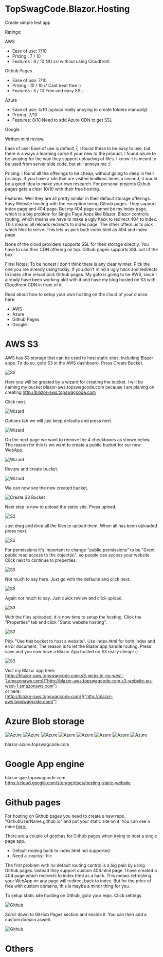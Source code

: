 # TopSwagCode.Blazor.Hosting

Create simple test app


Ratings:

AWS
* Ease of use: 7/10
* Pricing : 7 / 10
* Features : 8 / 10
NO ssl without using Cloudfront.


Github Pages
* Ease of use: 7/10
* Pricing : 10 / 10 // Cant beat free :)
* Features : 5 / 10
Free and easy SSL.

Azure
* Ease of use: 4/10 (upload really anoying to create folders manually)
* Pricing: 7/10
* Features: 8/10 
Need to add Azure CDN to get SSL


Google


Written mini review.

Ease of use:
Ease of use is default 7, I found these to be easy to use, but there is always a learning curve if your new to the product. I found azure to be anoying for the way they support uploading of files. I know it is meant to be used from server side code, but still annoys me :)

Pricing:
I found all the offerings to be cheap, without going to deep in their pricings. If you have a site that are visited 5millions times a second, it would be a good idea to make your own research. For personal projects Github pages gets a clear 10/10 with their free hosting.

Features:
Well they are all pretty similar in their default storage offerings. Easy Website hosting with the exception being Github pages. They support index page and 404 page. But my 404 page cannot be my index page, which is a big problem for Single Page Apps like Blazor. Blazor controlls routing, which means we have to make a ugly hack to redirect 404 to index. This means all reloads redirects to index page. The other offers us to pick which files to serve. This lets us pick both index.html as 404 and index page.

None of the cloud providers supports SSL for their storage directly. You have to use their CDN offering on top. Github pages supports SSL out of the box

Final Notes:
To be honest I don't think there is any clear winner. Pick the one you are already using today. If you don't mind a ugly hack and redirects to index after reload pick Github pages. My goto is going to be AWS, since I already have been working alot with it and have my blog hosted on S3 with Cloudfront CDN in front of it. 

Read about how to setup your own hosting on the cloud of your choice here:

* AWS
* Azure
* Github Pages
* Google



# AWS S3

AWS has S3 storage that can be used to host static sites. Including Blazor apps. To do so, goto S3 in the AWS dashboard. Press Create Bucket.

![S3](docs/S3.png "S3")

Here you will be greated by a wizard for creating the bucket. I will be naming my bucket blazor-aws.topswagcode.com because I am planing on creating http://blazor-aws.topswagcode.com

Click next.

![Wizard](docs/S3-Wizard-1.png "Wizard")

Options tab we will just keep defaults and press next.

![Wizard](docs/S3-Wizard-2.png "Wizard")

On the next page we want to remove the 4 checkboxes as shown below. The reason for this is we want to create a public bucket for our new WebApp.

![Wizard](docs/S3-Wizard-3.png "Wizard")

Review and create bucket.

![Wizard](docs/S3-Wizard-4.png "Wizard")

We can now see the new created bucket. 

![Create S3 Bucket](docs/S3-NewBucket.png "Create S3 Bucket")

Next step is now to upload the static site. Press upload.

![S3](docs/S3-Upload.png "S3")

Just drag and drop all the files to upload them. When all has been uploaded press next.

![S3](docs/S3-Upload2.png "S3")

For permissions it's important to change "public permissions" to be "Grant public read access to the object(s)", so people can access your website. Click next to continue to preperties.

![S3](docs/S3-Upload-Access.png "S3")

Not much to say here. Just go with the defaults and click next.

![S3](docs/S3-Upload-Properties.png "S3")

Again not much to say. Just quick review and click upload.

![S3](docs/S3-Upload-Review.png "S3")

With the files uploaded, it is now time to setup the hosting. Click the "Properties" tab and click "Static website hosting".

![S3](docs/S3-Hosting.png "S3")

Pick "Use this bucket to host a website". Use index.html for both index and error document. The reason is to let the Blazor app handle routing. Press save and you now have a Blazor App hosted on S3 really cheap! :)

![S3](docs/S3-Hosting-Options.png "S3")

Visit my Blazor app here:    
[http://blazor-aws.topswagcode.com.s3-website-eu-west-1.amazonaws.com]("http://blazor-aws.topswagcode.com.s3-website-eu-west-1.amazonaws.com")    
or here:    
[http://blazor-aws.topswagcode.com/]("http://blazor-aws.topswagcode.com/")


# Azure Blob storage

![Azure](docs/Azure-1.png "Azure")
![Azure](docs/Azure-2.png "Azure")
![Azure](docs/Azure-3.png "Azure")
![Azure](docs/Azure-4.png "Azure")
![Azure](docs/Azure-5.png "Azure")
![Azure](docs/Azure-6.png "Azure")
![Azure](docs/Azure-7.png "Azure")
![Azure](docs/Azure-8.png "Azure")

blazor-azure.topswagcode.com

# Google App engine

blazor-gae.topswagcode.com
https://cloud.google.com/storage/docs/hosting-static-website


# Github pages

For hosting on Github pages you need to create a new repo. "GithubUserName.github.io" and put your static site on it. 
You can see a mine [here.](https://github.com/kiksen1987/kiksen1987.github.io)

There are a couple of gotchas for Github pages when trying to host a single page app.

* Default routing back to index.html not supported
* Need a .nojekyll file

The first problem with no default routing control is a big pain by using Github pages. Instead they support custom 404.html page. I have created a 404 page which redirects to index.html as a hack. This means refreshing your WebApp on any page will redirect back to index. But for the price of free with custom domains, this is maybe a minor thing for you.

To setup static site hosting on Github, goto your repo. Click settings.

![Github](docs/Github-Settings.png "Github")

Scroll down to GitHub Pages section and enable it. You can then add a custom domain aswell.

![Github](docs/Github-Hosting.png "Github")


# Others